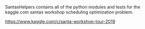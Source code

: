 SantasHelpers contains all of the python modules and tests for the kaggle.com santas workshop scheduling optimization problem.

https://www.kaggle.com/c/santa-workshop-tour-2019
